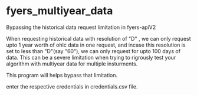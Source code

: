 # fyers_multiyear_data
Bypassing the historical data request limitation in fyers-apiV2 

When requesting historical data with resolution of "D" , we can only request upto 1 year worth of ohlc data in one request,
and incase this resolution is set to less than "D"(say "60"), we can only request for upto 100 days of data.
This can be a severe limitation when trying to rigrously test your algorithm with multiyear data for multiple insturments.

This program will helps bypass that limitation.

enter the respective credentials in credentials.csv file.
